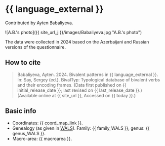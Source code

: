 # {{ language_external }}

Contributed by Ayten Babaliyeva.

![A.B.'s photo]({{ site_url_j }}/images/Babaliyeva.jpg "A.B.'s photo")

The data were collected in 2024 based on the Azerbaijani and Russian versions of the questionnaire.

## How to cite

> Babaliyeva, Ayten. 2024. Bivalent patterns in {{ language_external }}. In: Say, Sergey (ed.). BivalTyp: Typological database of bivalent verbs and their encoding frames. (Data first published on {{ initial_release_date }}; last revised on {{ last_release_date }}.) (Available online at {{ site_url }}, Accessed on {{ today }}.)

## Basic info

- Coordinates: {{ coord_map_link }}.
- Genealogy (as given in [WALS](https://wals.info/)). Family: {{ family_WALS }}, genus: {{ genus_WALS }}.
- Macro-area: {{ macroarea }}.
